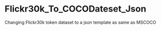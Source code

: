 # Flickr30k_To_COCODateset_Json
Changing Flickr30k token dataset to a json template as same as MSCOCO
